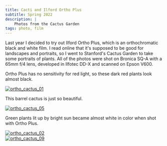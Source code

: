 ```yaml
---
title: Cacti and Ilford Ortho Plus
subtitle: Spring 2022
description: |
    Photos from the Cactus Garden
tags: photo, film
---
```


Last year I decided to try out Ilford Ortho Plus, which is an orthochromatic black and white film. I read online that it's supposed to be good for landscapes and portraits, so I went to Stanford's Cactus Garden to take some portraits of plants. All of the photos were shot on Bronica SQ-A with a 65mm f/4 lens, developed in Ilfotec DD-X and scanned on Epson V600. 

Ortho Plus has no sensitivity for red light, so these dark red plants look almost black.

<div class="flickr-embed"><a data-flickr-embed="true" href="https://www.flickr.com/photos/elappo/53111477587/in/album-72177720310450878/" title="ortho_cactus_01"><img class="flickr-img" src="https://live.staticflickr.com/65535/53111477587_2bdfc26321_k.jpg" alt="ortho_cactus_01"/></a></div>

This barrel cactus is just so beautiful.

<div class="flickr-embed"><a data-flickr-embed="true" href="https://www.flickr.com/photos/elappo/53111477602/in/album-72177720310450878/" title="ortho_cactus_05"><img class="flickr-img" src="https://live.staticflickr.com/65535/53111477602_4d63d5e6ea_k.jpg" alt="ortho_cactus_05"/></a></div>

Green plants lit up by bright sun became almost white in color when shot with Ortho Plus.

<div class="flickr-embed"><a data-flickr-embed="true" href="https://www.flickr.com/photos/elappo/53112564153/in/album-72177720310450878/" title="ortho_cactus_02"><img class="flickr-img" src="https://live.staticflickr.com/65535/53112564153_eeb05eef2f_k.jpg"alt="ortho_cactus_02"/></a></div>

<div class="flickr-embed"><a data-flickr-embed="true" href="https://www.flickr.com/photos/elappo/53112564168/in/album-72177720310450878/" title="ortho_cactus_09"><img class="flickr-img" src="https://live.staticflickr.com/65535/53112564168_01b19d200c_k.jpg" alt="ortho_cactus_09"/></a></div>